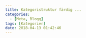 ```yaml
---
title: Kategoristruktur färdig ...
categories:
  - [Meta, Blogg]
tags: [Kategorier]
date: 2018-04-13 01:42:46
---
```


